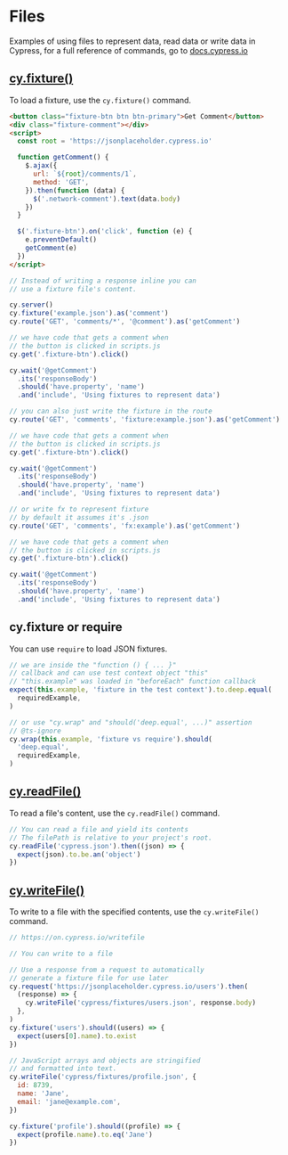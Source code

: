 # Files

Examples of using files to represent data, read data or write data in Cypress, for a full reference of commands, go to [docs.cypress.io](https://on.cypress.io/api)

## [cy.fixture()](https://on.cypress.io/fixture)

To load a fixture, use the `cy.fixture()` command.

<!-- fiddle cy.fixture() - load a fixture -->

```html
<button class="fixture-btn btn btn-primary">Get Comment</button>
<div class="fixture-comment"></div>
<script>
  const root = 'https://jsonplaceholder.cypress.io'

  function getComment() {
    $.ajax({
      url: `${root}/comments/1`,
      method: 'GET',
    }).then(function (data) {
      $('.network-comment').text(data.body)
    })
  }

  $('.fixture-btn').on('click', function (e) {
    e.preventDefault()
    getComment(e)
  })
</script>
```

```js
// Instead of writing a response inline you can
// use a fixture file's content.

cy.server()
cy.fixture('example.json').as('comment')
cy.route('GET', 'comments/*', '@comment').as('getComment')

// we have code that gets a comment when
// the button is clicked in scripts.js
cy.get('.fixture-btn').click()

cy.wait('@getComment')
  .its('responseBody')
  .should('have.property', 'name')
  .and('include', 'Using fixtures to represent data')

// you can also just write the fixture in the route
cy.route('GET', 'comments', 'fixture:example.json').as('getComment')

// we have code that gets a comment when
// the button is clicked in scripts.js
cy.get('.fixture-btn').click()

cy.wait('@getComment')
  .its('responseBody')
  .should('have.property', 'name')
  .and('include', 'Using fixtures to represent data')

// or write fx to represent fixture
// by default it assumes it's .json
cy.route('GET', 'comments', 'fx:example').as('getComment')

// we have code that gets a comment when
// the button is clicked in scripts.js
cy.get('.fixture-btn').click()

cy.wait('@getComment')
  .its('responseBody')
  .should('have.property', 'name')
  .and('include', 'Using fixtures to represent data')
```

<!-- fiddle-end -->

## cy.fixture or require

You can use `require` to load JSON fixtures.

<!-- could not make this test work yet -->
<!-- fiddle.skip cy.fixture() or require - load a fixture -->

```js
// we are inside the "function () { ... }"
// callback and can use test context object "this"
// "this.example" was loaded in "beforeEach" function callback
expect(this.example, 'fixture in the test context').to.deep.equal(
  requiredExample,
)

// or use "cy.wrap" and "should('deep.equal', ...)" assertion
// @ts-ignore
cy.wrap(this.example, 'fixture vs require').should(
  'deep.equal',
  requiredExample,
)
```

<!-- fiddle-end -->

## [cy.readFile()](https://on.cypress.io/readfile)

To read a file's content, use the `cy.readFile()` command.

<!-- fiddle cy.readFile() - read file contents -->

```js
// You can read a file and yield its contents
// The filePath is relative to your project's root.
cy.readFile('cypress.json').then((json) => {
  expect(json).to.be.an('object')
})
```

<!-- fiddle-end -->

## [cy.writeFile()](https://on.cypress.io/writefile)

To write to a file with the specified contents, use the `cy.writeFile()` command.

<!-- fiddle cy.writeFile() - write to a file -->

```js
// https://on.cypress.io/writefile

// You can write to a file

// Use a response from a request to automatically
// generate a fixture file for use later
cy.request('https://jsonplaceholder.cypress.io/users').then(
  (response) => {
    cy.writeFile('cypress/fixtures/users.json', response.body)
  },
)
cy.fixture('users').should((users) => {
  expect(users[0].name).to.exist
})

// JavaScript arrays and objects are stringified
// and formatted into text.
cy.writeFile('cypress/fixtures/profile.json', {
  id: 8739,
  name: 'Jane',
  email: 'jane@example.com',
})

cy.fixture('profile').should((profile) => {
  expect(profile.name).to.eq('Jane')
})
```

<!-- fiddle-end -->
